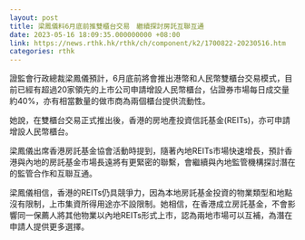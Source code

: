 ```yaml
---
layout: post
title: 梁鳳儀料6月底前推雙櫃台交易　繼續探討房託互聯互通
date: 2023-05-16 18:09:35.000000000 +08:00
link: https://news.rthk.hk/rthk/ch/component/k2/1700822-20230516.htm
categories: rthk
---
```


證監會行政總裁梁鳳儀預計，6月底前將會推出港幣和人民幣雙櫃台交易模式，目前已經有超過20家領先的上市公司申請增設人民幣櫃台，佔證券市場每日成交量約40%，亦有相當數量的做市商為兩個櫃台提供流動性。

她說，在雙櫃台交易正式推出後，香港的房地產投資信託基金(REITs)，亦可申請增設人民幣櫃台。

梁鳳儀出席香港房託基金協會活動時提到，隨著內地REITs市場快速增長，預計香港與內地的房託基金市場長遠將有更緊密的聯繫，會繼續與內地監管機構探討潛在的監管合作和互聯互通。

梁鳳儀相信，香港的REITs仍具競爭力，因為本地房託基金投資的物業類型和地點沒有限制，上市集資所得用途亦不設限制。她相信，在香港成立房託基金，不會影響同一保薦人將其他物業以內地REITs形式上市，認為兩地市場可以互補，為潛在申請人提供更多選擇。
